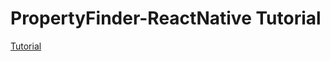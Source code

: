 # PropertyFinder-ReactNative Tutorial

[Tutorial](https://www.raywenderlich.com/485-react-native-tutorial-building-ios-apps-with-javascript)